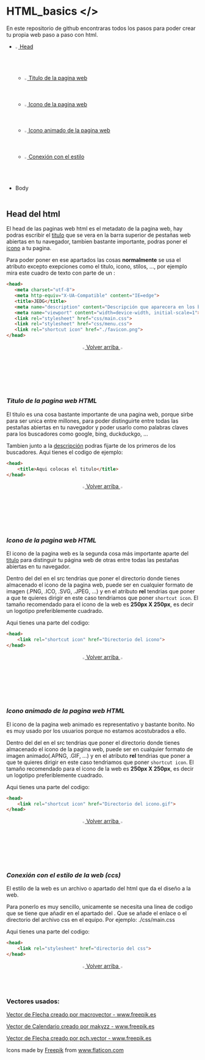 <a name="first"></a>
# HTML_basics <b></></b>

En este repositorio de github encontraras todos los pasos para poder crear tu propia web paso a paso con html.

* [<img src="https://i.ibb.co/59rQVZc/Folder-Icon.png" height="1.5%" width="1.5%"><img> Head](#head)
  * [<img src="https://i.ibb.co/8N870jW/Web-Icon.png" height="1.5%" width="1.5%"><img> Titulo de la pagina web](#title)
  * [<img src="https://i.ibb.co/GFr8gSn/Icon.png" height="1.5%" width="1.5%"><img> Icono de la pagina web](#icon)
  * [<img src="https://i.ibb.co/JKGRSWM/Animated-Icon.gif" height="1.5%" width="1.5%"><img> Icono animado de la pagina web](#ani-icon)
  * [<img src="https://i.ibb.co/MpdwJjp/Style.png" height="1.5%" width="1.5%"><img>  Conexión con el estilo](#style)
 
* Body
<br></br>
<a name="head"></a>
## Head del html
El head de las paginas web html es el metadato de la pagina web, hay podras escribir el [titulo](#title) que se vera en la barra superior de pestañas web abiertas en tu navegador, tambien bastante importante, podras poner el [icono](#icon) a tu pagina. 
 
Para poder poner en ese apartados las cosas <b>normalmente</b> se usa el atributo <meta> excepto exepciones como el titulo, icono, stilos, ..., por ejemplo mira este cuadro de texto con parte de un <head>:
 

 ```html
<head>
	<meta charset="utf-8">
	<meta http-equiv="X-UA-Compatible" content="IE=edge">
	<title>JEDG</title>
	<meta name="description" content="Descripción que aparecera en los buscadores">
	<meta name="viewport" content="width=device-width, initial-scale=1">
	<link rel="stylesheet" href="css/main.css">
	<link rel="stylesheet" href="css/menu.css">
	<link rel="shortcut icon" href="./favicon.png">
</head>
 ``` 
 
 <p align="center">
  <a href="#first"><img src="https://i.ibb.co/28kFTyD/Top-Arrow-Icon.png" height="1.5%" width="1.5%"><img> Volver arriba <img src="https://i.ibb.co/28kFTyD/Top-Arrow-Icon.png" height="1.5%" width="1.5%"><img></a>
</p>
<br></br>

<a name="title"></a>
### ___Titulo de la pagina web HTML___

El titulo es una cosa bastante importante de una pagina web, porque sirbe para ser unica entre millones, para poder distinguirte entre todas las pestañas abiertas en tu navegador y poder usarlo como palabras claves para los buscadores como google, bing, duckduckgo, ...

Tambien junto a la [descripción](#descr) podras fijarte de los primeros de los buscadores. Aqui tienes el codigo de ejemplo:

```html
<head>
	<title>Aqui colocas el titulo</title>
</head>
```
 <p align="center">
  <a href="#first"><img src="https://i.ibb.co/28kFTyD/Top-Arrow-Icon.png" height="1.5%" width="1.5%"><img> Volver arriba <img src="https://i.ibb.co/28kFTyD/Top-Arrow-Icon.png" height="1.5%" width="1.5%"><img></a>
</p>
<br></br>

<a name="icon"></a>
### ___Icono de la pagina web HTML___
El icono de la pagina web es la segunda cosa más importante aparte del [titulo](#title) para distinguir tu página web de otras entre todas las pestañas abiertas en tu navegador.

Dentro del <link> del [<head>](#head) en el src tendrias que poner el directorio donde tienes almacenado el icono de la pagina web, puede ser en cualquier formato de imagen (.PNG, .ICO, .SVG, .JPEG, ...) y en el atributo <b>rel</b> tendrias que poner a que te quieres dirigir en este caso tendriamos que poner ```shortcut icon```. El tamaño recomendado para el icono de la web es <b>250px X 250px</b>, es decir un logotipo preferiblemente cuadrado.

Aqui tienes una parte del codigo:

```html
<head>
	<link rel="shortcut icon" href="Directorio del icono">
</head>
```

 <p align="center">
  <a href="#first"><img src="https://i.ibb.co/28kFTyD/Top-Arrow-Icon.png" height="1.5%" width="1.5%"><img> Volver arriba <img src="https://i.ibb.co/28kFTyD/Top-Arrow-Icon.png" height="1.5%" width="1.5%"><img></a>
</p>

<br></br>
<a name="ani-icon"></a>
### ___Icono animado de la pagina web HTML___
El icono de la pagina web animado es representativo y bastante bonito. No es muy usado por los usuarios porque no estamos acostubrados a ello. 

Dentro del <link> del [<head>](#head) en el src tendrias que poner el directorio donde tienes almacenado el icono de la pagina web, puede ser en cualquier formato de imagen animado(.APNG, .GIF, ...) y en el atributo <b>rel</b> tendrias que poner a que te quieres dirigir en este caso tendriamos que poner ```shortcut icon```. El tamaño recomendado para el icono de la web es <b>250px X 250px</b>, es decir un logotipo preferiblemente cuadrado.

Aqui tienes una parte del codigo:

```html
<head>
	<link rel="shortcut icon" href="Directorio del icono.gif">
</head>
```

 <p align="center">
  <a href="#first"><img src="https://i.ibb.co/28kFTyD/Top-Arrow-Icon.png" height="1.5%" width="1.5%"><img> Volver arriba <img src="https://i.ibb.co/28kFTyD/Top-Arrow-Icon.png" height="1.5%" width="1.5%"><img></a>
</p>

<br></br>
<a name="style"></a>
### ___Conexión con el estilo de la web (ccs)___
El estilo de la web es un archivo o apartado del html que da el diseño a la web.

Para ponerlo es muy sencillo, unicamente se necesita una linea de codigo que se tiene que añadir en el apartado del <head>. Que se añade el enlace o el directorio del archivo css en el equipo. Por ejemplo: ./css/main.css

Aqui tienes una parte del codigo:

```html
<head>
	<link rel="stylesheet" href="directorio del css">
</head>
```

 <p align="center">
  <a href="#first"><img src="https://i.ibb.co/28kFTyD/Top-Arrow-Icon.png" height="1.5%" width="1.5%"><img> Volver arriba <img src="https://i.ibb.co/28kFTyD/Top-Arrow-Icon.png" height="1.5%" width="1.5%"><img></a>
</p>

### Vectores usados:
<p><a href='https://www.freepik.es/vectores/flecha'>Vector de Flecha creado por macrovector - www.freepik.es</a></p>
<p><a href='https://www.freepik.es/vectores/calendario'>Vector de Calendario creado por makyzz - www.freepik.es</a></p>
<p><a href='https://www.freepik.es/vectores/flecha'>Vector de Flecha creado por pch.vector - www.freepik.es</a></p>
<p>Icons made by <a href="https://www.freepik.com" title="Freepik">Freepik</a> from <a href="https://www.flaticon.com/" title="Flaticon">www.flaticon.com</a></p>
